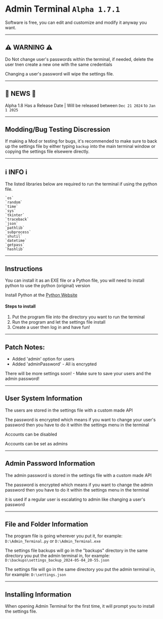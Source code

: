 # Admin Terminal `Alpha 1.7.1`

Software is free, you can edit and customize and modify it anyway you want.

---

## ⚠ WARNING ⚠

Do Not change user's passwords within the terminal, if needed, delete the user tnen create a new one with the same credentials

Changing a user's password will wipe the settings file.

---

## 📰 NEWS 📰

Alpha 1.8 Has a Release Date | Will be released between `Dec 21 2024` to `Jan 1 2025`

---

## Modding/Bug Testing Discression

If making a Mod or testing for bugs, it's recommended to make sure to back up the settings file by either typing `backup` into the main terminal window or copying the settings file elsewere directly.

---

## ℹ️ INFO ℹ️

The listed libraries below are required to run the terminal if using the python file.

    `os`
    `random`
    `time`
    `sys`
    `tkinter`
    `traceback`
    `json`
    `pathlib`
    `subprocess`
    `shutil`
    `datetime`
    `getpass`
    `hashlib`

---

## Instructions

You can install it as an EXE file or a Python file, you will need to install python to use the python (original) version

Install Python at the [Python Website](https://www.python.org)

#### Steps to install

1. Put the program file into the directory you want to run the terminal
2. Run the program and let the settings file install
3. Create a user then log in and have fun!

---

## Patch Notes:
-   Added 'admin' option for users
-   Added 'adminPassword' - All is encrypted

There will be more settings soon! - Make sure to save your users and the admin password!

---

## User System Information

The users are stored in the settings file with a custom made API

The password is encrypted which means if you want to change your user's password then you have to do it within the settings menu in the terminal

Accounts can be disabled

Accounts can be set as admins

---

## Admin Password Information

The admin password is stored in the settings file with a custom made API

The password is encrypted which means if you want to change the admin password then you have to do it within the settings menu in the terminal

it is used if a regular user is escalating to admin like changing a user's password

---
## File and Folder Information

The program file is going wherever you put it, for example: `D:\Admin_Terminal.py` or `D:\Admin_Terminal.exe`

The settings file backups will go in the "backups" directory in the same directory you put the admin terminal in, for example: `D:\backups\settings_backup_2024-05-04_20-55.json`

The settings file will go in the same directory you put the admin terminal in, for example: `D:\settings.json`

---

## Installing Information

When opening Admin Terminal for the first time, it will prompt you to install the settings file.
